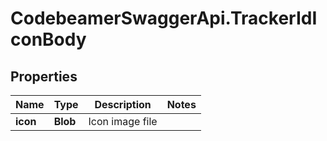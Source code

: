 # CodebeamerSwaggerApi.TrackerIdIconBody

## Properties
Name | Type | Description | Notes
------------ | ------------- | ------------- | -------------
**icon** | **Blob** | Icon image file | 
